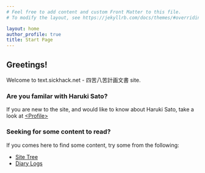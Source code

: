 ```yaml
---
# Feel free to add content and custom Front Matter to this file.
# To modify the layout, see https://jekyllrb.com/docs/themes/#overriding-theme-defaults

layout: home
author_profile: true
title: Start Page
---
```


## Greetings!
Welcome to text.sickhack.net - 四苦八苦計画文書 site.

### Are you familar with Haruki Sato?
If you are new to the site, and would like to know about Haruki Sato, take a look at
[&lt;Profile&gt;](/c/510918793/)


### Seeking for some content to read?
If you comes here to find some content, try some from the following:
- [Site Tree](/c/506363930/)
- [Diary Logs](/c/35192901/)
